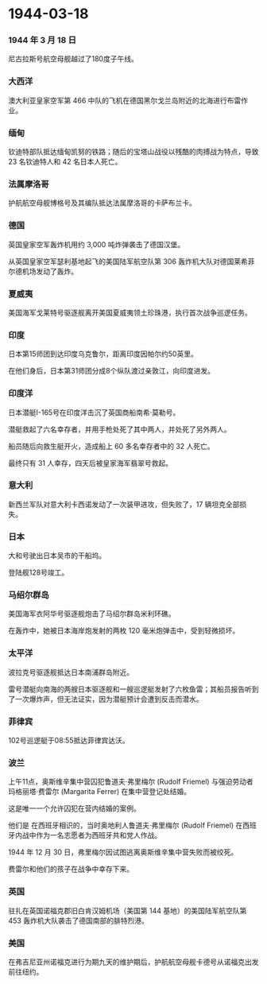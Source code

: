 # 1944-03-18

### 1944 年 3 月 18 日

尼古拉斯号航空母舰越过了180度子午线。

### 大西洋

澳大利亚皇家空军第 466
中队的飞机在德国黑尔戈兰岛附近的北海进行布雷作业。

### 缅甸

钦迪特部队抵达缅甸凯努的铁路；随后的宝塔山战役以残酷的肉搏战为特点，导致
23 名钦迪特人和 42 名日本人死亡。

### 法属摩洛哥

护航航空母舰博格号及其编队抵达法属摩洛哥的卡萨布兰卡。

### 德国

英国皇家空军轰炸机用约 3,000 吨炸弹袭击了德国汉堡。

从英国皇家空军瑟利基地起飞的美国陆军航空队第 306
轰炸机大队对德国莱希菲尔德机场发动了轰炸。

### 夏威夷

美国海军戈莱特号驱逐舰离开美国夏威夷领土珍珠港，执行首次战争巡逻任务。

### 印度

日本第15师团到达印度乌克鲁尔，距离印度因帕尔约50英里。

在他们身后，日本第31师团分成8个纵队渡过亲敦江，向印度进发。

### 印度洋

日本潜艇I-165号在印度洋击沉了英国商船南希·莫勒号。

潜艇救起了六名幸存者，并用手枪处死了其中两人，并处死了另外两人。

船员随后向救生艇开火，造成船上 60 多名幸存者中的 32 人死亡。

最终只有 31 人幸存，四天后被皇家海军翡翠号救起。

### 意大利

新西兰军队对意大利卡西诺发动了一次装甲进攻，但失败了，17
辆坦克全部损失。

### 日本

大和号驶出日本吴市的干船坞。

登陆舰128号竣工。

### 马绍尔群岛

美国海军衣阿华号驱逐舰炮击了马绍尔群岛米利环礁。

在轰炸中，她被日本海岸炮发射的两枚 120 毫米炮弹击中，受到轻微损坏。

### 太平洋

波拉克号驱逐舰抵达日本南浦群岛附近。

雷号潜艇向南海的两艘日本驱逐舰和一艘巡逻艇发射了六枚鱼雷；其船员报告听到了一次爆炸声，但无法证实，因为潜艇预计会遭到反击而潜水。

### 菲律宾

102号巡逻艇于08:55抵达菲律宾达沃。

### 波兰

上午11点，奥斯维辛集中营囚犯鲁道夫·弗里梅尔 (Rudolf Friemel)
与强迫劳动者玛格丽塔·费雷尔 (Margarita Ferrer) 在集中营登记处结婚。

这是唯一一个允许囚犯在营内结婚的案例。

他们是 在西班牙相识的，当时奥地利人鲁道夫·弗里梅尔 (Rudolf Friemel)
在西班牙内战中作为一名志愿者为西班牙共和党人作战。

1944 年 12 月 30 日，弗里梅尔因试图逃离奥斯维辛集中营失败而被绞死。

费雷尔和他们的孩子在战争中幸存下来。

### 英国

驻扎在英国诺福克郡旧白肯汉姆机场（美国第 144 基地）的美国陆军航空队第
453 轰炸机大队袭击了德国南部的腓特烈港。

### 美国

在弗吉尼亚州诺福克进行为期九天的维护期后，护航航空母舰卡德号从诺福克出发前往纽约。